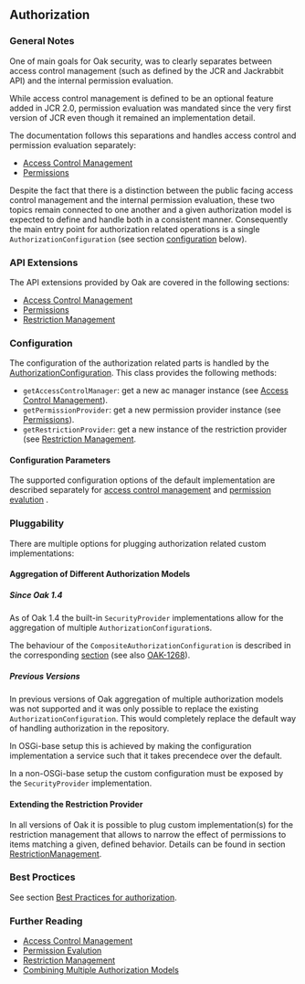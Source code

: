 <!--
   Licensed to the Apache Software Foundation (ASF) under one or more
   contributor license agreements.  See the NOTICE file distributed with
   this work for additional information regarding copyright ownership.
   The ASF licenses this file to You under the Apache License, Version 2.0
   (the "License"); you may not use this file except in compliance with
   the License.  You may obtain a copy of the License at

       http://www.apache.org/licenses/LICENSE-2.0

   Unless required by applicable law or agreed to in writing, software
   distributed under the License is distributed on an "AS IS" BASIS,
   WITHOUT WARRANTIES OR CONDITIONS OF ANY KIND, either express or implied.
   See the License for the specific language governing permissions and
   limitations under the License.
-->

Authorization
--------------------------------------------------------------------------------

### General Notes

One of main goals for Oak security, was to clearly separates between access control 
management (such as defined by the JCR and Jackrabbit API) and the internal
permission evaluation.
 
While access control management is defined to be an optional feature added in JCR 2.0,
permission evaluation was mandated since the very first version of JCR even though
it remained an implementation detail.

The documentation follows this separations and handles access control and permission
evaluation separately:

- [Access Control Management](accesscontrol.html)
- [Permissions](permission.html)

Despite the fact that there is a distinction between the public facing access
control management and the internal permission evaluation, these two topics remain
connected to one another and a given authorization model is expected to define and
handle both in a consistent manner. Consequently the main entry point for
authorization related operations is a single `AuthorizationConfiguration` (see 
section [configuration](#configuration) below).

<a name="api_extensions"></a>
### API Extensions

The API extensions provided by Oak are covered in the following sections:

- [Access Control Management](accesscontrol.html#api_extensions)
- [Permissions](permission.html#api_extensions)
- [Restriction Management](authorization/restriction.html#api_extensions)

<a name="configuration"></a>
### Configuration

The configuration of the authorization related parts is handled by the [AuthorizationConfiguration]. 
This class provides the following methods:

- `getAccessControlManager`: get a new ac manager instance (see [Access Control Management](accesscontrol.html)).
- `getPermissionProvider`: get a new permission provider instance (see [Permissions](permission.html)).
- `getRestrictionProvider`: get a new instance of the restriction provider (see [Restriction Management](authorization/restriction.html).

#### Configuration Parameters

The supported configuration options of the default implementation are described 
separately for [access control management](accesscontrol/default.html#configuration) 
and [permission evalution](permission/default.html#configuration) .

<a name="pluggability"></a>
### Pluggability

There are multiple options for plugging authorization related custom implementations:

#### Aggregation of Different Authorization Models

##### Since Oak 1.4

As of Oak 1.4 the built-in `SecurityProvider` implementations allow for the 
aggregation of multiple `AuthorizationConfiguration`s.

The behaviour of the `CompositeAuthorizationConfiguration` is described in
the corresponding [section](authorization/composite.html) (see also [OAK-1268]).

##### Previous Versions

In previous versions of Oak aggregation of multiple authorization models was
not supported and it was only possible to replace the existing `AuthorizationConfiguration`.
This would completely replace the default way of handling authorization in the repository.

In OSGi-base setup this is achieved by making the configuration implementation a service
such that it takes precendece over the default. 

In a non-OSGi-base setup the custom configuration must be exposed by the `SecurityProvider` implementation.

#### Extending the Restriction Provider

In all versions of Oak it is possible to plug custom implementation(s) for the
restriction management that allows to narrow the effect of permissions to
items matching a given, defined behavior. Details can be found in section 
[RestrictionManagement](authorization/restriction.html#pluggability).

<a name="best_practices"></a>
### Best Proctices
See section [Best Practices for authorization](authorization/bestpractices.html).

<a name="further_reading"></a>
### Further Reading

- [Access Control Management](accesscontrol.html)
- [Permission Evalution](permission.html)
- [Restriction Management](authorization/restriction.html)
- [Combining Multiple Authorization Models](authorization/composite.html)

<!-- hidden references -->
[AuthorizationConfiguration]: /oak/docs/apidocs/org/apache/jackrabbit/oak/spi/security/authorization/AuthorizationConfiguration.html
[OAK-1268]: https://issues.apache.org/jira/browse/OAK-1268